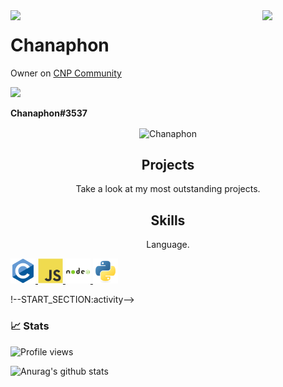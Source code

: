 <img align='left' src='https://media.discordapp.net/attachments/680449178626818065/911924615805280256/20210818_161708-1.gif' width='20%'>  
<img align='right' src='https://media.discordapp.net/attachments/680449178626818065/911924615805280256/20210818_161708-1.gif' width='20%'>  

# Chanaphon
Owner on [CNP Community](https://discord.gg/cwtjSfD6fv)

  
![](https://komarev.com/ghpvc/?username=KopzazaTH&color=00e5ff)

**Chanaphon#3537**

<p align="center">
   <img align="center" src="https://media.discordapp.net/attachments/680449178626818065/911924615805280256/20210818_161708-1.gif" alt="Chanaphon" />
</p>

<h2 align="center">Projects</h2>
<p align="center">Take a look at my most outstanding projects.</p>

<h2 align="center">Skills</h2>
<p align="center">Language.</p>

<p align="center">
<p align="left"> <a href="https://www.cprogramming.com/" target="_blank"> <img src="https://raw.githubusercontent.com/devicons/devicon/master/icons/c/c-original.svg" alt="c" width="40" height="40"/> </a> <a href="https://developer.mozilla.org/en-US/docs/Web/JavaScript" target="_blank"> <img src="https://raw.githubusercontent.com/devicons/devicon/master/icons/javascript/javascript-original.svg" alt="javascript" width="40" height="40"/> </a> <a href="https://nodejs.org" target="_blank"> <img src="https://raw.githubusercontent.com/devicons/devicon/master/icons/nodejs/nodejs-original-wordmark.svg" alt="nodejs" width="40" height="40"/> </a> <a href="https://www.python.org" target="_blank"> <img src="https://raw.githubusercontent.com/devicons/devicon/master/icons/python/python-original.svg" alt="python" width="40" height="40"/> </a> <a alt="typescript" width="40" height="40"/> </a> </p>
</p>
!--START_SECTION:activity-->

<!--END_SECTION:activity-->

### 📈 Stats

![Profile views](https://gpvc.arturio.dev/Vedza)

![Anurag's github stats](https://github-readme-stats.vercel.app/api?username=vedza&show_icons=false&theme=dark&bg_color=00000000&hide_border=true&icon_color=4F8CC9&hide_title=true&count_private=true)
